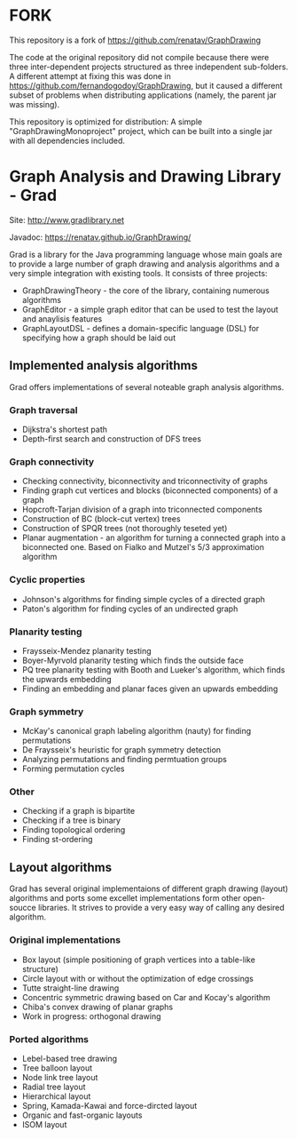 # FORK

This repository is a fork of https://github.com/renatav/GraphDrawing

The code at the original repository did not compile because there were three inter-dependent projects structured as three independent sub-folders.
A different attempt at fixing this was done in https://github.com/fernandogodoy/GraphDrawing, but it caused a different subset of problems when
distributing applications (namely, the parent jar was missing).

This repository is optimized for distribution: A simple "GraphDrawingMonoproject" project, which can be built into a single jar with all 
dependencies included.

# Graph Analysis and Drawing Library - Grad

Site: http://www.gradlibrary.net

Javadoc: https://renatav.github.io/GraphDrawing/

Grad is a library for the Java programming language whose main goals are to provide a large number of graph drawing and analysis algorithms
and a very simple integration with existing tools. It consists of three projects:
- GraphDrawingTheory - the core of the library, containing numerous algorithms
- GraphEditor - a simple graph editor that can be used to test the layout and anaylisis features
- GraphLayoutDSL - defines a domain-specific language (DSL) for specifying how a graph should be laid out

## Implemented analysis algorithms
Grad offers implementations of several noteable graph analysis algorithms.

### Graph traversal
- Dijkstra's shortest path
- Depth-first search and construction of DFS trees

### Graph connectivity
- Checking connectivity, biconnectivity and triconnectivity of graphs
- Finding graph cut vertices and blocks (biconnected components) of a graph
- Hopcroft-Tarjan division of a graph into triconnected components
- Construction of BC (block-cut vertex) trees
- Construction of SPQR trees (not thoroughly teseted yet)
- Planar augmentation - an algorithm for turning a connected graph into a biconnected one. Based on Fialko and Mutzel's 5/3 approximation algorithm

### Cyclic properties
- Johnson's algorithms for finding simple cycles of a directed graph
- Paton's algorithm for finding cycles of an undirected graph

### Planarity testing
- Fraysseix-Mendez planarity testing
- Boyer-Myrvold planarity testing which finds the outside face
- PQ tree planarity testing with Booth and Lueker's algorithm, which finds the upwards embedding
- Finding an embedding and planar faces given an upwards embedding

### Graph symmetry
- McKay's canonical graph labeling algorithm (nauty) for finding permutations
- De Fraysseix's heuristic for graph symmetry detection
- Analyzing permutations and finding permtuation groups
- Forming permutation cycles

### Other
- Checking if a graph is bipartite
- Checking if a tree is binary
- Finding topological ordering
- Finding st-ordering

## Layout algorithms
Grad has several original implementaions of different graph drawing (layout) algorithms and ports some excellet implementations
form other open-soucce libraries. It strives to provide a very easy way of calling any desired algorithm.

### Original implementations
- Box layout (simple positioning of graph vertices into a table-like structure)
- Circle layout with or without the optimization of edge crossings
- Tutte straight-line drawing
- Concentric symmetric drawing based on Car and Kocay's algorithm
- Chiba's convex drawing of planar graphs
- Work in progress: orthogonal drawing

### Ported algorithms
- Lebel-based tree drawing
- Tree balloon layout
- Node link tree layout
- Radial tree layout
- Hierarchical layout
- Spring, Kamada-Kawai and force-dircted layout
- Organic and fast-organic layouts
- ISOM layout





